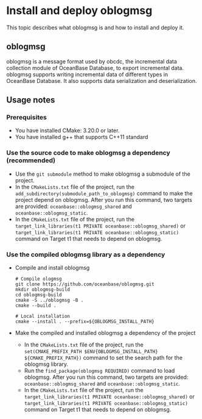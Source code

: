 # Install and deploy oblogmsg

This topic describes what oblogmsg is and how to install and deploy it. 

## oblogmsg

oblogmsg is a message format used by obcdc, the incremental data collection module of OceanBase Database, to export incremental data. oblogmsg supports writing incremental data of different types in OceanBase Database. It also supports data serialization and deserialization. 

## Usage notes

### Prerequisites

* You have installed CMake: 3.20.0 or later.
* You have installed g++ that supports C++11 standard

### Use the source code to make oblogmsg a dependency (recommended)

* Use the `git submodule` method to make oblogmsg a submodule of the project. 
* In the `CMakeLists.txt` file of the project, run the `add_subdirectory(submodule_path_to_oblogmsg)` command to make the project depend on oblogmsg. After you run this command, two targets are provided: `oceanbase::oblogmsg_shared` and `oceanbase::oblogmsg_static`. 
* In the `CMakeLists.txt` file of the project, run the `target_link_libraries(t1 PRIVATE oceanbase::oblogmsg_shared)` or `target_link_libraries(t1 PRIVATE oceanbase::oblogmsg_static)` command on Target t1 that needs to depend on oblogmsg. 

### Use the compiled oblogmsg library as a dependency

* Compile and install oblogmsg

   ```unknow
   # Compile ologmsg
   git clone https://github.com/oceanbase/oblogmsg.git
   mkdir oblogmsg-build
   cd oblogmsg-build
   cmake -S ../oblogmsg -B .
   cmake --build .

   # Local installation
   cmake --install . --prefix=${OBLOGMSG_INSTALL_PATH}
   ```

* Make the compiled and installed oblogmsg a dependency of the project

   * In the `CMakeLists.txt` file of the project, run the `set(CMAKE_PREFIX_PATH $ENV{OBLOGMSG_INSTALL_PATH} ${CMAKE_PREFIX_PATH})` command to set the search path for the oblogmsg library. 
   * Run the `find_package(oblogmsg REQUIRED)` command to load oblogmsg. After you run this command, two targets are provided: `oceanbase::oblogmsg_shared` and `oceanbase::oblogmsg_static`. 
   * In the `CMakeLists.txt` file of the project, run the `target_link_libraries(t1 PRIVATE oceanbase::oblogmsg_shared)` or `target_link_libraries(t1 PRIVATE oceanbase::oblogmsg_static)` command on Target t1 that needs to depend on oblogmsg. 
